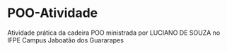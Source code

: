 # POO-Atividade
Atividade prática da cadeira POO ministrada por LUCIANO DE SOUZA no IFPE Campus Jaboatão dos Guararapes 
